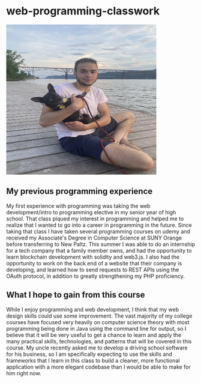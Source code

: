 # web-programming-classwork

<img src="IMG_0232.JPG" alt="Picture of me sitting with my dog, Fudge" style="height:400px; width:400px;">

## My previous programming experience
My first experience with programming was taking the web development/intro to programming elective in my senior year of high school. That class piqued my interest in programming and helped me to realize that I wanted to go into a career in programming in the future. Since taking that class I have taken several programming courses on udemy and received my Associate's Degree in Computer Science at SUNY Orange before transferring to New Paltz. This summer I was able to do an internship for a tech company that a family member owns, and had the opportunity to learn blockchain development with solidity and web3.js. I also had the opportunity to work on the back end of a website that their company is developing, and learned how to send requests to REST APIs using the OAuth protocol, in addition to greatly strengthening my PHP proficiency.

## What I hope to gain from this course
While I enjoy programming and web development, I think that my web design skills could use some improvement. The vast majority of my college courses have focused very heavily on computer science theory with most programming being done in Java using the command line for output, so I believe that it will be very useful to get a chance to learn and apply the many practical skills, technologies, and patterns that will be covered in this course. My uncle recently asked me to develop a driving school software for his business, so I am specifically expecting to use the skills and frameworks that I learn in this class to build a cleaner, more functional application with a more elegant codebase than I would be able to make for him right now.
